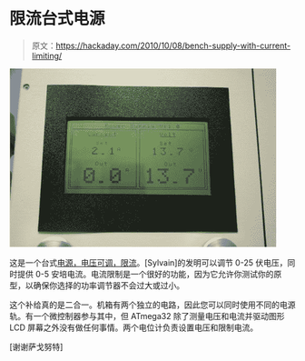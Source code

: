 # 限流台式电源

> 原文：<https://hackaday.com/2010/10/08/bench-supply-with-current-limiting/>

![](img/d28b9607ef6e6dc3f4a82294f7d5f957.png "psu-with-current-limiter")

这是一个台式[电源，电压可调，限流](http://www.microsyl.com/index.php/2010/03/31/bench-power-supply-0-25v-0-5amp/)。[Sylvain]的发明可以调节 0-25 伏电压，同时提供 0-5 安培电流。电流限制是一个很好的功能，因为它允许你测试你的原型，以确保你选择的功率调节器不会过大或过小。

这个补给真的是二合一。机箱有两个独立的电路，因此您可以同时使用不同的电源轨。有一个微控制器参与其中，但 ATmega32 除了测量电压和电流并驱动图形 LCD 屏幕之外没有做任何事情。两个电位计负责设置电压和限制电流。

[谢谢萨戈努特]